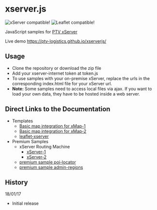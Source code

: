 # xserver.js 

![xServer compatible!](https://img.shields.io/badge/xServer-1.18%2B%2F2.x-blue.svg?style=flat)
![Leaflet compatible!](https://img.shields.io/badge/Leaflet-0.7.7%2F1.x-blue.svg?style=flat)

JavaScript samples for [PTV xServer](https://www.ptvgroup.com/en/solutions/products/ptv-xserver/)

Live demo https://ptv-logistics.github.io/xserverjs/ 

## Usage

* Clone the repository or download the zip file
* Add your xserver-internet token at token.js
* To use samples with your on-premise xServer, replace the urls in the corresponding index.html file for your xServer url.
* **Note:** Some samples need to access local files via ajax. If you want to load your own data, they have to be hosted inside a web server.

## Direct Links to the Documentation
* Templates
  * [Basic map integration for xMap-1](https://github.com/ptv-logistics/xserverjs/blob/master/boilerplate/xmap-1/)
  * [Basic map integration for xMap-2](https://github.com/ptv-logistics/xserverjs/blob/master/boilerplate/)
  * [leaflet-xserver](https://github.com/ptv-logistics/leaflet-xserver)
* Premium Samples
  * xServer Routing Machine
    * [xServer-1](https://github.com/ptv-logistics/xserverjs/tree/master/premium-samples/lrm-xserver/xserver-1)
    * [xServer-2](https://github.com/ptv-logistics/xserverjs/tree/master/premium-samples/lrm-xserver/xserver-2)
  * [premium sample poi-locator](https://github.com/ptv-logistics/xserverjs/tree/master/premium-samples/poi-locator/)
  * [premium sample admin-regions](https://github.com/ptv-logistics/xserverjs/tree/master/premium-samples/admin-regions/)

History 
-------

18/01/17
* Initial release
